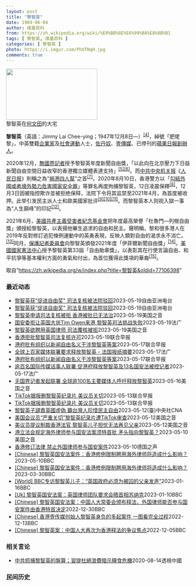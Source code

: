 ```yaml
---
layout: post
title: "黎智英"
date: 1989-06-04
author: 维基百科
from: https://zh.wikipedia.org/wiki/%E9%BB%8E%E6%99%BA%E8%8B%B1
tags: [ 黎智英, 维基百科 ]
categories: [ 黎智英 ]
photo: https://i.imgur.com/PhXTNqH.jpg
comments: true
---
```

<div class="mw-parser-output"><div id="noteTA-97071178" class="noteTA"><div class="noteTA-group"><div data-noteta-group-source="module" data-noteta-group="IT"></div></div><div class="noteTA-local"><div data-noteta-code="zh:巧克力; zh-tw:巧克力; zh-hk:朱古力; zh-cn:巧克力;"></div><div data-noteta-code="zh-tw:黑道; zh-hk:黑社會; zh-cn:黑社会;"></div><div data-noteta-code="zh-tw:飯店; zh-hk:酒店; zh-cn:饭店;"></div><div data-noteta-code="zh-tw:伍佛維茲; zh-hk:沃夫維茲 ;zh-cn:沃尔福威茨;"></div></div></div>

<div class="thumb tright"><div class="thumbinner" style="width:252px;"><a href="/wiki/File:Jimmy_Lai_Chee-ying_home_in_Ho_Man_Tin_20200418.png" class="image"><img src="//upload.wikimedia.org/wikipedia/commons/thumb/9/9f/Jimmy_Lai_Chee-ying_home_in_Ho_Man_Tin_20200418.png/250px-Jimmy_Lai_Chee-ying_home_in_Ho_Man_Tin_20200418.png" decoding="async" width="250" height="140" class="thumbimage" srcset="//upload.wikimedia.org/wikipedia/commons/thumb/9/9f/Jimmy_Lai_Chee-ying_home_in_Ho_Man_Tin_20200418.png/375px-Jimmy_Lai_Chee-ying_home_in_Ho_Man_Tin_20200418.png 1.5x, //upload.wikimedia.org/wikipedia/commons/thumb/9/9f/Jimmy_Lai_Chee-ying_home_in_Ho_Man_Tin_20200418.png/500px-Jimmy_Lai_Chee-ying_home_in_Ho_Man_Tin_20200418.png 2x" data-file-width="861" data-file-height="481"></a>  <div class="thumbcaption"><div class="magnify"><a href="/wiki/File:Jimmy_Lai_Chee-ying_home_in_Ho_Man_Tin_20200418.png" class="internal" title="放大"></a></div>黎智英在<a href="/wiki/%E4%BD%95%E6%96%87%E7%94%B0" title="何文田">何文田</a>的大宅</div></div></div>
<p><b>黎智英</b>（英語：<span lang="en">Jimmy Lai Chee-ying</span>；1947年12月8日<span class="useeditintro" title="Template:BLP editintro">—</span>）<sup id="cite_ref-7" class="reference"><a href="#cite_note-7">[4]</a></sup>，綽號「肥佬黎」，中英雙籍<a href="/wiki/%E4%BC%81%E4%B8%9A%E5%AE%B6" title="企业家">企業家</a>及<a href="/wiki/%E7%A4%BE%E6%9C%83%E9%81%8B%E5%8B%95" title="社會運動">社會運動</a>人士，<a href="/wiki/%E4%BD%90%E4%B8%B9%E5%A5%B4" title="佐丹奴">佐丹奴</a>、<a href="/wiki/%E5%A3%B9%E5%82%B3%E5%AA%92" title="壹傳媒">壹傳媒</a>、已停刊的<a href="/wiki/%E8%98%8B%E6%9E%9C%E6%97%A5%E5%A0%B1_(%E9%A6%99%E6%B8%AF)" title="蘋果日報 (香港)">蘋果日報</a><a href="/wiki/%E5%89%B5%E8%BE%A6%E4%BA%BA" class="mw-redirect" title="創辦人">創辦人</a>。
</p><p>2020年12月，<a href="/wiki/%E7%84%A1%E5%9C%8B%E7%95%8C%E8%A8%98%E8%80%85" class="mw-redirect" title="無國界記者">無國界記者</a>授予黎智英年度新聞自由獎，「以此向在北京壓力下日益新聞自由空間日益收窄的香港獨立媒體表達支持」<sup id="cite_ref-8" class="reference"><a href="#cite_note-8">[5]</a></sup><sup id="cite_ref-9" class="reference"><a href="#cite_note-9">[6]</a></sup>。而<a href="/wiki/%E4%B8%AD%E5%85%B1%E4%B8%AD%E5%A4%AE%E6%9C%BA%E5%85%B3%E6%8A%A5" title="中共中央机关报">中共中央机关报</a>《<a href="/wiki/%E4%BA%BA%E6%B0%91%E6%97%A5%E6%8A%A5" title="人民日报">人民日报</a>》則稱之為“<a href="/wiki/%E7%A5%B8%E6%B8%AF%E5%9B%9B%E4%BA%BA%E5%B8%AE" title="祸港四人帮">禍港四人幫</a>”之首<sup id="cite_ref-王平2019_10-0" class="reference"><a href="#cite_note-王平2019-10">[7]</a></sup>。2020年8月10日，香港警方以「<a href="/wiki/%E4%B8%AD%E8%8F%AF%E4%BA%BA%E6%B0%91%E5%85%B1%E5%92%8C%E5%9C%8B%E9%A6%99%E6%B8%AF%E7%89%B9%E5%88%A5%E8%A1%8C%E6%94%BF%E5%8D%80%E7%B6%AD%E8%AD%B7%E5%9C%8B%E5%AE%B6%E5%AE%89%E5%85%A8%E6%B3%95" title="中華人民共和國香港特別行政區維護國家安全法">勾結外國或者境外勢力危害國家安全罪</a>」等罪名再度拘捕黎智英，12日凌晨保釋<sup id="cite_ref-auto_11-0" class="reference"><a href="#cite_note-auto-11">[8]</a></sup>，12月3日因被指控欺诈並被拒绝保释，法院下令将其监禁至2021年4月，為首度被收押。此举引发民主派人士和歐美國家批评<sup id="cite_ref-12" class="reference"><a href="#cite_note-12">[9]</a></sup><sup id="cite_ref-13" class="reference"><a href="#cite_note-13">[10]</a></sup><sup id="cite_ref-over100_14-0" class="reference"><a href="#cite_note-over100-14">[11]</a></sup>。而黎智英本人则视入獄一事為“人生巔峰”的印記<sup id="cite_ref-15" class="reference"><a href="#cite_note-15">[12]</a></sup>。
</p><p>2021年6月，<a href="/wiki/%E5%85%B1%E7%94%A2%E4%B8%BB%E7%BE%A9%E5%8F%97%E9%9B%A3%E8%80%85%E7%B4%80%E5%BF%B5%E5%9F%BA%E9%87%91%E6%9C%83" title="共產主義受難者紀念基金會">美國共產主義受害者紀念基金會</a>把年度最高榮譽「杜魯門—列根自由獎」頒授給黎智英，以表揚他畢生追求的自由和民主。聲明稱，黎和很多港人在2019年反對修訂逃犯條例運動中的英勇表現，反映人類對自由的渴求永不消亡。<sup id="cite_ref-16" class="reference"><a href="#cite_note-16">[13]</a></sup>同月，<a href="/wiki/%E4%BF%9D%E8%AD%B7%E8%A8%98%E8%80%85%E5%A7%94%E5%93%A1%E6%9C%83" title="保護記者委員會">保護記者委員會</a>向黎智英頒發2021年度「伊菲爾新聞自由獎」<sup id="cite_ref-17" class="reference"><a href="#cite_note-17">[14]</a></sup>。<a href="/wiki/%E5%9C%8B%E5%AE%B6%E6%86%B2%E6%B3%95%E4%B8%AD%E5%BF%83" title="國家憲法中心">美國國家憲法中心</a>授予黎智英第33屆「自由勛章獎」，以表彰其在行使言論自由、和平抗爭等基本權利方面的勇氣和付出，為首位獲得此獎項的華裔<sup id="cite_ref-18" class="reference"><a href="#cite_note-18">[15]</a></sup>。
</p>
</div><!--esi <esi:include src="/esitest-fa8a495983347898/content" /> --><noscript><img src="//zh.wikipedia.org/wiki/Special:CentralAutoLogin/start?type=1x1" alt="" title="" width="1" height="1" style="border: none; position: absolute;"></noscript>
<div class="printfooter" data-nosnippet="">取自“<a dir="ltr" href="https://zh.wikipedia.org/w/index.php?title=黎智英&amp;oldid=77106398">https://zh.wikipedia.org/w/index.php?title=黎智英&amp;oldid=77106398</a>”</div><div id="recent-news"><h3>最近动态</h3><ul><li><a href="https://nodebe4.github.io/waimei/2023-05-19/%E9%BB%8E%E6%99%BA%E8%8B%B1%E8%8E%B7-%E4%BF%83%E8%BF%9B%E8%87%AA%E7%94%B1%E5%A5%96-%E5%8F%B8%E6%B3%95%E5%A4%8D%E6%A0%B8%E8%A2%AB%E6%B3%95%E9%99%A2%E9%A9%B3%E5%9B%9E" title="黎智英获”促进自由奖” 司法复核被法院驳回—— 壹传媒创办人黎智英2020年12月被捕入监服刑 美联社资料图片 本周五，香港高等法院驳回了壹传媒创办人黎智英有关聘请英国律师代理他被控违反国安法案...">黎智英获"促进自由奖" 司法复核被法院驳回</a><time>2023-05-19</time><a class="tag">自由亚洲电台</a></li>
<li><a href="https://nodebe4.github.io/waimei/2023-05-19/%E9%BB%8E%E6%99%BA%E8%8B%B1%E8%8E%B7-%E4%BF%83%E8%BF%9B%E8%87%AA%E7%94%B1%E5%A5%96-%E5%8F%B8%E6%B3%95%E5%A4%8D%E6%A0%B8%E8%A2%AB%E6%B3%95%E9%99%A2%E9%A9%B3%E5%9B%9E" title="黎智英获”促进自由奖” 司法复核被法院驳回—— 壹传媒创办人黎智英2020年12月被捕入监服刑 美联社资料图片 本周五，香港高等法院驳回了壹传媒创办人黎智英有关聘请英国律师代理他被控违反国安法案...">黎智英获"促进自由奖" 司法复核被法院驳回</a><time>2023-05-19</time><a class="tag">自由亚洲电台</a></li>
<li><a href="https://nodebe4.github.io/waimei/2023-05-19/%E9%BB%8E%E6%99%BA%E8%8B%B1%E7%94%B3%E8%AF%B7%E5%8F%B8%E6%B3%95%E5%A4%8D%E6%A0%B8%E8%A2%AB%E6%8B%92-%E9%A6%99%E6%B8%AF%E8%A2%AB%E6%89%B9%E5%B7%B2%E6%97%A0%E6%B3%95%E6%B2%BB" title="黎智英申请司法复核被拒 香港被批已无法治—— Fri, 19 May 2023 16:25:57 GMT 苹果日报创办人黎智英在香港接受采访时谈港版国安法。（2020年5月29日） 涉及多起港版...">黎智英申请司法复核被拒 香港被批已无法治</a><time>2023-05-19</time><a class="tag">美国之音</a></li>
<li><a href="https://nodebe4.github.io/waimei/2023-05-19/%E5%9B%BD%E5%AE%89%E5%A7%94%E6%8B%92%E8%AE%A9%E8%8B%B1%E5%9B%BD%E5%A4%A7%E7%8A%B6Tim-Owen%E6%9D%A5%E6%B8%AF-%E9%BB%8E%E6%99%BA%E8%8B%B1%E5%8F%B8%E6%B3%95%E6%8C%91%E6%88%98%E5%A4%B1%E8%B4%A5" title="国安委拒让英国大状Tim Owen来港 黎智英司法挑战失败—— 19/05/2023 - 11:02 壹传媒创办人黎智英就聘用英国御用大律师敖云天(Tim Owen译音)辩护国安案件被香港维护国...">国安委拒让英国大状Tim Owen来港 黎智英司法挑战失败</a><time>2023-05-19</time><a class="tag">法广</a></li>
<li><a href="https://nodebe4.github.io/waimei/2023-05-19/%E9%BB%8E%E6%99%BA%E8%8B%B1%E6%AC%B2%E8%81%98%E7%94%A8%E8%8B%B1%E5%9B%BD%E5%BE%8B%E5%B8%88-%E5%8F%B8%E6%B3%95%E8%A6%86%E6%A0%B8%E8%A2%AB%E6%8B%92" title="黎智英欲聘用英国律师 司法覆核被拒—— Fri, 19 May 2023 08:54:57 GMT 资料图片：香港壹传媒创办人黎智英2020年7月1日在香港接受媒体采访。 身陷囹圄的壹传媒创办人...">黎智英欲聘用英国律师 司法覆核被拒</a><time>2023-05-19</time><a class="tag">美国之音</a></li>
<li><a href="https://nodebe4.github.io/waimei/2023-05-19/%E9%A6%99%E6%B8%AF%E6%8B%92%E6%89%B9%E9%BB%8E%E6%99%BA%E8%8B%B1%E5%8F%B8%E6%B3%95%E5%A4%8D%E6%A0%B8%E8%AE%B8%E5%8F%AF" title="香港拒批黎智英司法复核许可—— 经过近一个月的审理，香港高院星期五（5月19日）颁布判决，拒绝批出香港壹传媒集团创办人黎智英司法复核许可。 据明报新闻网报道，香港高等法院首席法官潘兆初星期五上午...">香港拒批黎智英司法复核许可</a><time>2023-05-19</time><a class="tag">联合早报</a></li>
<li><a href="https://nodebe4.github.io/waimei/2023-05-17/%E6%B8%AF%E5%BA%9C%E6%89%B9%E6%9C%89%E7%BB%84%E7%BB%87%E4%BB%A5%E6%96%B0%E9%97%BB%E8%87%AA%E7%94%B1%E5%90%8D%E4%B9%89%E5%B9%B2%E6%B6%89%E9%BB%8E%E6%99%BA%E8%8B%B1%E7%AD%89%E6%A1%88" title="港府批有组织以新闻自由名义干涉黎智英等案—— 香港特区政府星期二（5月16日）发表声明，不点名批评有组织和人员借新闻自由之名，干涉香港的司法程序，尤其是壹传媒创办人黎智英涉及《香港国安法》的案件...">港府批有组织以新闻自由名义干涉黎智英等案</a><time>2023-05-17</time><a class="tag">联合早报</a></li>
<li><a href="https://nodebe4.github.io/waimei/2023-05-17/%E5%85%A8%E7%90%83%E4%B8%8A%E7%99%BE%E5%AE%B6%E5%AA%92%E4%BD%93%E8%81%94%E7%BD%B2%E8%A6%81%E6%B1%82%E9%87%8A%E6%94%BE%E9%BB%8E%E6%99%BA%E8%8B%B1-%E6%B3%95%E5%9B%BD%E6%8A%A5%E7%BA%B8%E6%91%98%E8%A6%81" title="全球上百家媒体联署要求释放黎智英 - 法国报纸摘要—— 17/05/2023 - 17:16 今天是5月17日星期三。法国各大日报头版关注的新闻焦点纷纷围绕国内事务展开。法国政府加速打击伊斯兰极...">全球上百家媒体联署要求释放黎智英 - 法国报纸摘要</a><time>2023-05-17</time><a class="tag">法广</a></li>
<li><a href="https://nodebe4.github.io/waimei/2023-05-17/%E6%B8%AF%E5%BA%9C%E6%89%B9%E6%9C%89%E7%BB%84%E7%BB%87%E4%BB%A5%E6%96%B0%E9%97%BB%E8%87%AA%E7%94%B1%E5%90%8D%E4%B9%89%E5%B9%B2%E6%B6%89%E9%BB%8E%E6%99%BA%E8%8B%B1%E7%AD%89%E6%A1%88" title="港府批有组织以新闻自由名义干涉黎智英等案—— 香港特区政府星期二（5月16日）发表声明，不点名批评有组织和人员借新闻自由之名，干涉香港的司法程序，尤其是壹传媒创办人黎智英涉及《香港国安法》的案件...">港府批有组织以新闻自由名义干涉黎智英等案</a><time>2023-05-17</time><a class="tag">联合早报</a></li>
<li><a href="https://nodebe4.github.io/waimei/2023-05-17/%E9%80%BE%E7%99%BE%E5%90%8D%E5%9B%BD%E9%99%85%E4%BC%A0%E5%AA%92%E8%AF%9D%E4%BA%8B%E4%BA%BA%E8%81%94%E7%BD%B2-%E4%BF%83%E6%B8%AF%E5%BA%9C%E9%87%8A%E6%94%BE%E9%BB%8E%E6%99%BA%E8%8B%B1%E5%8F%8A13%E5%90%8D%E5%9B%BD%E5%AE%89%E6%B3%95%E8%A2%AB%E6%8E%A7%E8%AE%B0%E8%80%85" title="逾百名国际传媒话事人联署 促港府释放黎智英及13名国安法被控记者—— 17/05/2023 - 10:04 全球42个国家的116名传媒话事人联署，要求港府立即释放被囚的壹传媒创办人黎智英及其馀...">逾百名国际传媒话事人联署 促港府释放黎智英及13名国安法被控记者</a><time>2023-05-17</time><a class="tag">法广</a></li>
<li><a href="https://nodebe4.github.io/waimei/2023-05-16/%E6%97%A0%E5%9B%BD%E7%95%8C%E8%AE%B0%E8%80%85%E5%8F%91%E8%B5%B7%E8%81%94%E7%BD%B2-%E5%85%A8%E7%90%83%E9%80%BE100%E5%90%8D%E4%B8%BB%E8%A6%81%E5%AA%92%E4%BD%93%E4%BA%BA%E5%91%BC%E5%90%81%E9%87%8A%E6%94%BE%E9%BB%8E%E6%99%BA%E8%8B%B1" title="无国界记者发起联署 全球逾100名主要媒体人呼吁释放黎智英—— Tue, 16 May 2023 19:55:52 GMT 香港《苹果日报》创办人黎智英 香港《苹果日报》创办人黎智英被囚禁已经接...">无国界记者发起联署 全球逾100名主要媒体人呼吁释放黎智英</a><time>2023-05-16</time><a class="tag">美国之音</a></li>
<li><a href="https://nodebe4.github.io/waimei/2023-05-13/TikTok%E6%8D%AE%E6%8A%A5%E5%88%A0%E9%BB%8E%E6%99%BA%E8%8B%B1%E7%BA%AA%E5%BD%95%E7%89%87-%E7%BE%8E%E8%AE%AE%E5%91%98%E5%85%B3%E5%88%87" title="TikTok据报删黎智英纪录片 美议员关切—— TikTok据报删除了一个关于黎智英的纪录片，并冻结上传影片的帐号，引起美国国会议员关切。（路透社档案照） 短视频社交媒体平台、抖音海外版TikT...">TikTok据报删黎智英纪录片 美议员关切</a><time>2023-05-13</time><a class="tag">联合早报</a></li>
<li><a href="https://nodebe4.github.io/waimei/2023-05-13/TikTok%E6%8D%AE%E6%8A%A5%E5%88%A0%E9%BB%8E%E6%99%BA%E8%8B%B1%E7%BA%AA%E5%BD%95%E7%89%87-%E7%BE%8E%E8%AE%AE%E5%91%98%E5%85%B3%E5%88%87" title="TikTok据报删黎智英纪录片 美议员关切—— 短视频社交媒体平台、抖音海外版TikTok据报删除了一个关于香港壹传媒创办人黎智英的纪录片，并冻结上传影片的帐号，引起美国国会议员的严重关切。 综...">TikTok据报删黎智英纪录片 美议员关切</a><time>2023-05-13</time><a class="tag">联合早报</a></li>
<li><a href="https://nodebe4.github.io/waimei/2023-05-12/%E9%BB%8E%E6%99%BA%E8%8B%B1%E5%AD%90%E8%AD%B4%E8%B2%AC%E8%8B%B1%E5%9C%8B%E8%99%9B%E5%81%BD-%E7%B1%B2%E5%8F%B0%E7%81%A3%E4%BA%BA%E7%8F%8D%E6%83%9C%E6%B0%91%E4%B8%BB%E8%87%AA%E7%94%B1" title="黎智英子譴責英國虛偽 籲台灣人珍惜民主自由—— （中央社新加坡／華盛頓12日綜合外電報導）香港壹傳媒創辦人黎智英么子黎崇恩譴責英國「虛偽」，因英國沒有充分譴責香港對異議人士的鎮壓。現居台灣的黎崇...">黎智英子譴責英國虛偽 籲台灣人珍惜民主自由</a><time>2023-05-12</time><a class="tag">(臺)中央社CNA</a></li>
<li><a href="https://nodebe4.github.io/waimei/2023-05-12/%E7%BE%8E%E5%9B%BD%E4%BC%9A%E8%AE%AE%E5%91%98-%E4%B8%A5%E9%87%8D%E5%85%B3%E5%88%87-%E9%BB%8E%E6%99%BA%E8%8B%B1%E7%BA%AA%E5%BD%95%E7%89%87%E9%81%ADTikTok%E5%AE%A1%E6%9F%A5" title="美国会议员“严重关切”黎智英纪录片遭TikTok审查—— Fri, 12 May 2023 08:14:16 GMT 香港壹传媒创始人黎智英抵达西九龙警局。（2020年10月15日） 短视频社交...">美国会议员“严重关切”黎智英纪录片遭TikTok审查</a><time>2023-05-12</time><a class="tag">美国之音</a></li>
<li><a href="https://nodebe4.github.io/waimei/2023-05-12/%E7%BE%8E%E8%AE%AE%E5%91%98%E6%8F%90%E8%AE%AE%E5%88%B6%E8%A3%81%E9%A6%99%E6%B8%AF%E6%B3%95%E5%AE%98-%E9%BB%8E%E6%99%BA%E8%8B%B1%E5%84%BF%E5%AD%90%E6%8B%85%E5%BF%A7%E6%97%A0%E6%B3%95%E5%86%8D%E8%A7%81%E7%88%B6%E4%BA%B2" title="美议员提议制裁香港法官 黎智英儿子担忧无法再见父亲—— Fri, 12 May 2023 07:39:20 GMT 黎智英2021年2月9日乘囚车抵达香港终审法院（路透社） 香港壹传媒集团创办人...">美议员提议制裁香港法官 黎智英儿子担忧无法再见父亲</a><time>2023-05-12</time><a class="tag">美国之音</a></li>
<li><a href="https://nodebe4.github.io/waimei/2023-05-10/%E6%B8%AF%E7%AB%8B%E6%B3%95%E4%BC%9A%E8%A7%84%E5%AE%9A%E6%B5%B7%E5%A4%96%E5%BE%8B%E5%B8%88%E5%8F%82%E4%B8%8E%E5%9B%BD%E5%AE%89%E6%B3%95%E6%A1%88%E9%A1%BB%E7%89%B9%E9%A6%96%E6%89%B9-%E7%9F%9B%E5%A4%B4%E6%8C%87%E5%90%91%E9%BB%8E%E6%99%BA%E8%8B%B1" title="港立法会规定海外律师参与国安法案须特首批 矛头指向黎智英？—— Wed, 10 May 2023 14:51:04 GMT 2020年2月28日早上壹传媒创办人黎智英(中)被香港警方拘捕并带往警...">港立法会规定海外律师参与国安法案须特首批 矛头指向黎智英？</a><time>2023-05-10</time><a class="tag">美国之音</a></li>
<li><a href="https://nodebe4.github.io/waimei/2023-05-10/%E9%A6%99%E6%B8%AF%E4%BF%AE%E8%AE%A2%E6%B3%95%E5%BE%8B-%E7%A6%81%E6%AD%A2%E5%A4%96%E5%9B%BD%E5%BE%8B%E5%B8%88%E5%8F%82%E4%B8%8E%E5%9B%BD%E5%AE%89%E6%A1%88%E4%BB%B6" title="香港修订法律 禁止外国律师参与国安案件—— 2023-05-10T14:20:58.221Z 此次法律修订源于香港高等法院早前批准黎智英聘请英国御用大律师欧文（Tim Owen）为其涉及的《港区...">香港修订法律 禁止外国律师参与国安案件</a><time>2023-05-10</time><a class="tag">德国之声</a></li>
<li><a href="https://nodebe4.github.io/waimei/2023-05-10/Chinese-%E9%BB%8E%E6%99%BA%E8%8B%B1%E5%9B%BD%E5%AE%89%E6%B3%95%E6%A1%88%E4%BB%B6-%E9%A6%99%E6%B8%AF%E4%BF%AE%E4%BE%8B%E9%99%90%E5%88%B6%E8%81%98%E7%94%A8%E6%B5%B7%E5%A4%96%E5%BE%8B%E5%B8%88%E5%B0%86%E9%80%A0%E6%88%90%E4%BB%80%E4%B9%88%E5%BD%B1%E5%93%8D" title="[Chinese] 黎智英国安法案件：香港修例限制聘用海外律师将造成什么影响？—— 黎智英国安法案件：香港修例限制聘用海外律师将造成什么影响？ 2023年3月31日 最近更新： 54 分钟前 图...">[Chinese] 黎智英国安法案件：香港修例限制聘用海外律师将造成什么影响？</a><time>2023-05-10</time><a class="tag">BBC</a></li>
<li><a href="https://nodebe4.github.io/waimei/2023-03-30/Chinese-%E9%BB%8E%E6%99%BA%E8%8B%B1%E5%9B%BD%E5%AE%89%E6%B3%95%E6%A1%88%E4%BB%B6-%E9%A6%99%E6%B8%AF%E4%BF%AE%E4%BE%8B%E9%99%90%E5%88%B6%E8%81%98%E7%94%A8%E6%B5%B7%E5%A4%96%E5%BE%8B%E5%B8%88%E5%B0%86%E9%80%A0%E6%88%90%E4%BB%80%E4%B9%88%E5%BD%B1%E5%93%8D" title="[Chinese] 黎智英国安法案件：香港修例限制聘用海外律师将造成什么影响？—— 黎智英国安法案件：香港修例限制聘用海外律师将造成什么影响？ 2023年3月31日 图像来源，Reuters 图...">[Chinese] 黎智英国安法案件：香港修例限制聘用海外律师将造成什么影响？</a><time>2023-03-30</time><a class="tag">BBC</a></li>
<li><a href="https://nodebe4.github.io/waimei/2023-01-16/World-BBC%E4%B8%93%E8%AE%BF%E9%BB%8E%E6%99%BA%E8%8B%B1%E5%84%BF%E5%AD%90-%E8%8B%B1%E5%9B%BD%E6%94%BF%E5%BA%9C%E5%BF%85%E9%A1%BB%E4%B8%BA%E8%A2%AB%E5%9B%9A%E7%9A%84%E7%88%B6%E4%BA%B2%E5%8F%91%E5%A3%B0" title="[World] BBC专访黎智英儿子：“英国政府必须为被囚的父亲发声”—— BBC专访黎智英儿子：“英国政府必须为被囚的父亲发声” 你的器材不支持播放多媒体材料 BBC专访黎智英儿子：“英国政府...">[World] BBC专访黎智英儿子：“英国政府必须为被囚的父亲发声”</a><time>2023-01-16</time><a class="tag">BBC</a></li>
<li><a href="https://nodebe4.github.io/waimei/2023-01-10/Uk-%E9%BB%8E%E6%99%BA%E8%8B%B1%E5%9B%BD%E5%AE%89%E6%B3%95%E6%A1%88-%E8%8B%B1%E5%9B%BD%E5%BE%8B%E5%B8%88%E5%9B%A2%E9%98%9F%E8%A6%81%E6%B1%82%E4%BC%9A%E6%99%A4%E9%A6%96%E7%9B%B8%E8%8B%8F%E7%BA%B3%E5%85%8B" title="[Uk] 黎智英国安法案：英国律师团队要求会晤首相苏纳克—— 黎智英国安法案：英国律师团队要求会晤首相苏纳克 丹尼（Danny Vincent） BBC记者　香港报道 2023年1月10日 图像...">[Uk] 黎智英国安法案：英国律师团队要求会晤首相苏纳克</a><time>2023-01-10</time><a class="tag">BBC</a></li>
<li><a href="https://nodebe4.github.io/waimei/2022-12-30/Chinese-%E9%BB%8E%E6%99%BA%E8%8B%B1%E5%9B%BD%E5%AE%89%E6%B3%95%E6%A1%88-%E4%B8%AD%E5%9B%BD%E4%BA%BA%E5%A4%A7%E5%B8%B8%E5%A7%94%E4%BC%9A%E9%A2%81%E5%B8%83%E9%87%8A%E6%B3%95-%E5%A4%96%E5%9B%BD%E5%BE%8B%E5%B8%88%E8%83%BD%E5%90%A6%E5%8F%82%E4%B8%8E%E5%9B%BD%E5%AE%89%E6%A1%88%E4%BB%B6%E7%94%B1%E9%A6%99%E6%B8%AF%E7%89%B9%E9%A6%96%E5%86%B3%E5%AE%9A" title="[Chinese] 黎智英国安法案：中国人大常委会颁布释法，外国律师能否参与国安案件由香港特首决定—— 黎智英国安法案：中国人大常委会颁布释法，外国律师能否参与国安案件由香港特首决定 2022年...">[Chinese] 黎智英国安法案：中国人大常委会颁布释法，外国律师能否参与国安案件由香港特首决定</a><time>2022-12-30</time><a class="tag">BBC</a></li>
<li><a href="https://nodebe4.github.io/waimei/2022-12-13/Chinese-%E9%A6%99%E6%B8%AF%E5%A3%B9%E4%BC%A0%E5%AA%92%E5%88%9B%E5%A7%8B%E4%BA%BA%E9%BB%8E%E6%99%BA%E8%8B%B1%E8%BA%AB%E8%B4%9F%E7%9A%84%E5%A4%9A%E8%B5%B7%E6%A1%88%E4%BB%B6-%E4%B8%80%E5%9B%BE%E7%9C%8B%E5%AE%8C%E5%85%A8%E8%BF%87%E7%A8%8B" title="[Chinese] 香港壹传媒创始人黎智英身负的多起案件 一图看完全过程—— 香港壹传媒创始人黎智英身负的多起案件 一图看完全过程 2022年12月10日 最近更新： 2022年12月13日 图...">[Chinese] 香港壹传媒创始人黎智英身负的多起案件 一图看完全过程</a><time>2022-12-13</time><a class="tag">BBC</a></li>
<li><a href="https://nodebe4.github.io/waimei/2022-12-05/Chinese-%E9%BB%8E%E6%99%BA%E8%8B%B1%E6%A1%88-%E4%B8%AD%E5%9B%BD%E4%BA%BA%E5%A4%A7%E5%86%8D%E6%AC%A1%E4%B8%BA%E9%A6%99%E6%B8%AF%E9%87%8A%E6%B3%95%E7%9A%84%E4%BA%89%E8%AE%AE%E7%84%A6%E7%82%B9" title="[Chinese] 黎智英案：中国人大再次为香港释法的争议焦点—— 黎智英案：中国人大再次为香港释法的争议焦点 2022年12月6日 图像来源，EPA 图像加注文字， 黎智英自2020年底起被收...">[Chinese] 黎智英案：中国人大再次为香港释法的争议焦点</a><time>2022-12-05</time><a class="tag">BBC</a></li>
</ul></div><div id="open-opinion"><h3>相关言论</h3><ul><li><a href="https://nodebe4.github.io/opinion/2020-08-14/%E4%B8%AD%E5%85%B1%E6%8A%93%E6%8D%95%E9%BB%8E%E6%99%BA%E8%8B%B1%E7%9A%84%E7%9B%A4%E7%AE%97-%E7%BF%92%E6%8F%90%E6%9D%9C%E7%B5%95%E6%B5%AA%E8%B2%BB%E6%9A%97%E7%A4%BA%E7%B3%A7%E9%A3%9F%E5%8D%B1%E6%A9%9F/" title="透視中國">中共抓捕黎智英的盤算；習提杜絕浪費暗示糧食危機</a><time>2020-08-14</time><a class="tag">透視中國</a></li>
</ul></div><div id="mjls-record"><h3>民间历史</h3><ul></ul></div>